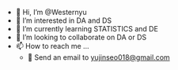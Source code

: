 - 👋 Hi, I’m @Westernyu
- 👀 I’m interested in DA and DS
- 🌱 I’m currently learning STATISTICS and DE
- 💞️ I’m looking to collaborate on DA or DS
- 📫 How to reach me ... 
    - 💌 Send an email to yujinseo018@gmail.com

<!---
Westernyu/Westernyu is a ✨ special ✨ repository because its `README.md` (this file) appears on your GitHub profile.
You can click the Preview link to take a look at your changes.
--->
